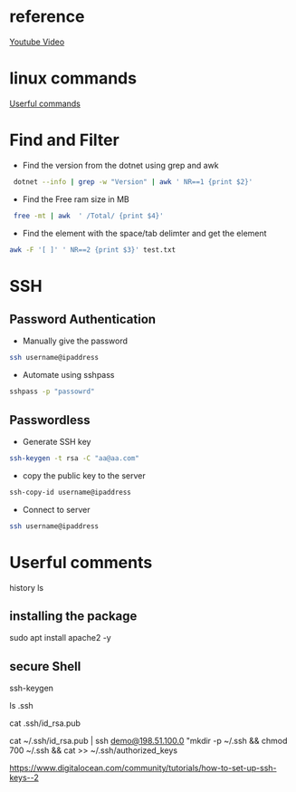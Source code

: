 # reference 
[Youtube Video](https://www.youtube.com/watch?v=hQWRp-FdTpc)

# linux commands
[Userful commands](https://www.hostinger.in/tutorials/linux-commands)

# Find and Filter
- Find the version from the dotnet using grep and awk
```bash
 dotnet --info | grep -w "Version" | awk ' NR==1 {print $2}'
 ```
- Find the Free ram size in MB
```bash
 free -mt | awk  ' /Total/ {print $4}'
 ```
- Find the element with the space/tab delimter and get the element
 ```bash
 awk -F '[ ]' ' NR==2 {print $3}' test.txt
```

# SSH

## Password Authentication
- Manually give the password
```bash
ssh username@ipaddress
```
- Automate using sshpass
```bash
sshpass -p "passowrd" 
```
## Passwordless

- Generate SSH key 
```bash
ssh-keygen -t rsa -C "aa@aa.com"
```
- copy the public key to the server
```bash
ssh-copy-id username@ipaddress
```
- Connect to server
```bash
ssh username@ipaddress
```
# Userful comments
history
ls

## installing the package
sudo apt install apache2 -y

## secure Shell 

ssh-keygen

ls .ssh

cat .ssh/id_rsa.pub

cat ~/.ssh/id_rsa.pub | ssh demo@198.51.100.0 "mkdir -p ~/.ssh && chmod 700 ~/.ssh && cat >>  ~/.ssh/authorized_keys 

https://www.digitalocean.com/community/tutorials/how-to-set-up-ssh-keys--2





